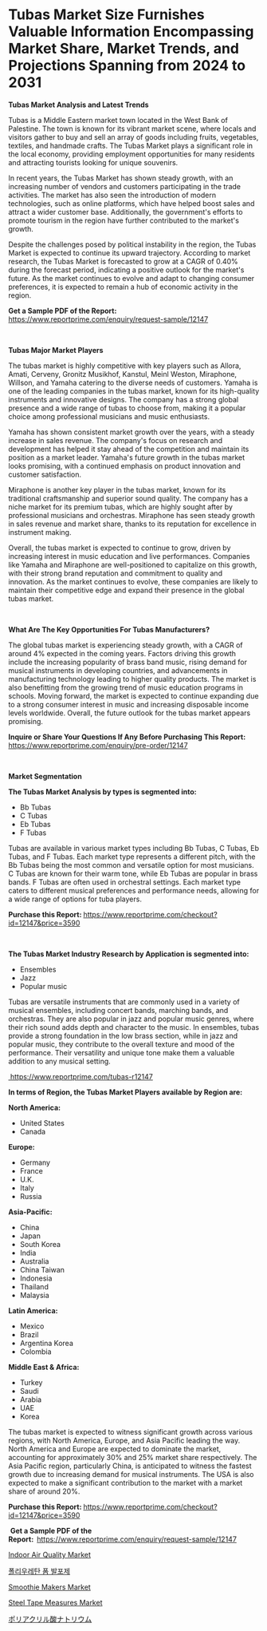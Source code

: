 <p><h1>Tubas Market Size Furnishes Valuable Information Encompassing Market Share, Market Trends, and Projections Spanning from 2024 to 2031</h1></p><p><strong>Tubas Market Analysis and Latest Trends</strong></p>
<p><p>Tubas is a Middle Eastern market town located in the West Bank of Palestine. The town is known for its vibrant market scene, where locals and visitors gather to buy and sell an array of goods including fruits, vegetables, textiles, and handmade crafts. The Tubas Market plays a significant role in the local economy, providing employment opportunities for many residents and attracting tourists looking for unique souvenirs.</p><p>In recent years, the Tubas Market has shown steady growth, with an increasing number of vendors and customers participating in the trade activities. The market has also seen the introduction of modern technologies, such as online platforms, which have helped boost sales and attract a wider customer base. Additionally, the government's efforts to promote tourism in the region have further contributed to the market's growth.</p><p>Despite the challenges posed by political instability in the region, the Tubas Market is expected to continue its upward trajectory. According to market research, the Tubas Market is forecasted to grow at a CAGR of 0.40% during the forecast period, indicating a positive outlook for the market's future. As the market continues to evolve and adapt to changing consumer preferences, it is expected to remain a hub of economic activity in the region.</p></p>
<p><strong>Get a Sample PDF of the Report:&nbsp;</strong> <a href="https://www.reportprime.com/enquiry/request-sample/12147">https://www.reportprime.com/enquiry/request-sample/12147</a></p>
<p>&nbsp;</p>
<p><strong>Tubas Major Market Players</strong></p>
<p><p>The tubas market is highly competitive with key players such as Allora, Amati, Cerveny, Gronitz Musikhof, Kanstul, Meinl Weston, Miraphone, Willson, and Yamaha catering to the diverse needs of customers. Yamaha is one of the leading companies in the tubas market, known for its high-quality instruments and innovative designs. The company has a strong global presence and a wide range of tubas to choose from, making it a popular choice among professional musicians and music enthusiasts.</p><p>Yamaha has shown consistent market growth over the years, with a steady increase in sales revenue. The company's focus on research and development has helped it stay ahead of the competition and maintain its position as a market leader. Yamaha's future growth in the tubas market looks promising, with a continued emphasis on product innovation and customer satisfaction.</p><p>Miraphone is another key player in the tubas market, known for its traditional craftsmanship and superior sound quality. The company has a niche market for its premium tubas, which are highly sought after by professional musicians and orchestras. Miraphone has seen steady growth in sales revenue and market share, thanks to its reputation for excellence in instrument making.</p><p>Overall, the tubas market is expected to continue to grow, driven by increasing interest in music education and live performances. Companies like Yamaha and Miraphone are well-positioned to capitalize on this growth, with their strong brand reputation and commitment to quality and innovation. As the market continues to evolve, these companies are likely to maintain their competitive edge and expand their presence in the global tubas market.</p></p>
<p>&nbsp;</p>
<p><strong>What Are The Key Opportunities For Tubas Manufacturers?</strong></p>
<p><p>The global tubas market is experiencing steady growth, with a CAGR of around 4% expected in the coming years. Factors driving this growth include the increasing popularity of brass band music, rising demand for musical instruments in developing countries, and advancements in manufacturing technology leading to higher quality products. The market is also benefitting from the growing trend of music education programs in schools. Moving forward, the market is expected to continue expanding due to a strong consumer interest in music and increasing disposable income levels worldwide. Overall, the future outlook for the tubas market appears promising.</p></p>
<p><strong>Inquire or Share Your Questions If Any Before Purchasing This Report:</strong> <a href="https://www.reportprime.com/enquiry/pre-order/12147">https://www.reportprime.com/enquiry/pre-order/12147</a></p>
<p>&nbsp;</p>
<p><strong>Market Segmentation</strong></p>
<p><strong>The Tubas Market Analysis by types is segmented into:</strong></p>
<p><ul><li>Bb Tubas</li><li>C Tubas</li><li>Eb Tubas</li><li>F Tubas</li></ul></p>
<p><p>Tubas are available in various market types including Bb Tubas, C Tubas, Eb Tubas, and F Tubas. Each market type represents a different pitch, with the Bb Tubas being the most common and versatile option for most musicians. C Tubas are known for their warm tone, while Eb Tubas are popular in brass bands. F Tubas are often used in orchestral settings. Each market type caters to different musical preferences and performance needs, allowing for a wide range of options for tuba players.</p></p>
<p><strong>Purchase this Report:&nbsp;</strong><a href="https://www.reportprime.com/checkout?id=12147&price=3590">https://www.reportprime.com/checkout?id=12147&price=3590</a></p>
<p>&nbsp;</p>
<p><strong>The Tubas Market Industry Research by Application is segmented into:</strong></p>
<p><ul><li>Ensembles</li><li>Jazz</li><li>Popular music</li></ul></p>
<p><p>Tubas are versatile instruments that are commonly used in a variety of musical ensembles, including concert bands, marching bands, and orchestras. They are also popular in jazz and popular music genres, where their rich sound adds depth and character to the music. In ensembles, tubas provide a strong foundation in the low brass section, while in jazz and popular music, they contribute to the overall texture and mood of the performance. Their versatility and unique tone make them a valuable addition to any musical setting.</p></p>
<p><a href="https://www.reportprime.com/tubas-r12147">&nbsp;https://www.reportprime.com/tubas-r12147</a></p>
<p><strong>In terms of Region, the Tubas Market Players available by Region are:</strong></p>
<p>
    <p> <strong> North America: </strong>
        <ul>
            <li>United States</li>
            <li>Canada</li>
        </ul>
        </p> 
    <p> <strong> Europe: </strong>
        <ul>
            <li>Germany</li>
            <li>France</li>
            <li>U.K.</li>
            <li>Italy</li>
            <li>Russia</li>
        </ul>
        </p> 
    <p> <strong> Asia-Pacific: </strong>
        <ul>
            <li>China</li>
            <li>Japan</li>
            <li>South Korea</li>
            <li>India</li>
            <li>Australia</li>
            <li>China Taiwan</li>
            <li>Indonesia</li>
            <li>Thailand</li>
            <li>Malaysia</li>
        </ul>
        </p> 
    <p> <strong> Latin America: </strong>
        <ul>
            <li>Mexico</li>
            <li>Brazil</li>
            <li>Argentina Korea</li>
            <li>Colombia</li>
        </ul>
        </p> 
    <p> <strong> Middle East & Africa: </strong>
        <ul>
            <li>Turkey</li>
            <li>Saudi</li>
            <li>Arabia</li>
            <li>UAE</li>
            <li>Korea</li>
        </ul>
    </p>
    </p>
<p><p>The tubas market is expected to witness significant growth across various regions, with North America, Europe, and Asia Pacific leading the way. North America and Europe are expected to dominate the market, accounting for approximately 30% and 25% market share respectively. The Asia Pacific region, particularly China, is anticipated to witness the fastest growth due to increasing demand for musical instruments. The USA is also expected to make a significant contribution to the market with a market share of around 20%.</p></p>
<p><strong>Purchase this Report: </strong><a href="https://www.reportprime.com/checkout?id=12147&price=3590">https://www.reportprime.com/checkout?id=12147&price=3590</a></p>
<p>&nbsp;<strong>Get a Sample PDF of the Report:&nbsp;&nbsp;</strong><a href="https://www.reportprime.com/enquiry/request-sample/12147">https://www.reportprime.com/enquiry/request-sample/12147</a></p>
<p><strong></strong></p>
<p><p><a href="https://issuu.com/reportprime-2/docs/indoor-air-quality-market-size-2030.pptx">Indoor Air Quality Market</a></p><p><a href="https://medium.com/@sergioagasta_31871/%ED%8F%B4%EB%A6%AC%EC%9A%B0%EB%A0%88%ED%83%84-%ED%8F%BC-%EB%B0%9C%ED%8F%AC%EC%A0%9C-%EC%82%B0%EC%97%85-%EB%B6%84%EC%84%9D-%EB%B3%B4%EA%B3%A0%EC%84%9C-%EC%9D%91%EC%9A%A9%EB%B6%84%EC%95%BC-%EC%A7%80%EC%97%AD-%EA%B2%BD%EC%9F%81-%EC%A0%84%EB%9E%B5%EB%B3%84-%EC%8B%9C%EC%9E%A5-%EA%B7%9C%EB%AA%A8-%EC%A0%90%EC%9C%A0%EC%9C%A8-%EB%8F%99%ED%96%A5-2024-2031-2bac66bfcc82">폴리우레탄 폼 발포제</a></p><p><a href="https://www.linkedin.com/pulse/global-smoothie-makers-market-focus-application-end-use-industry-vbkne">Smoothie Makers Market</a></p><p><a href="https://github.com/provorikovar/Market-Research-Report-List-5/blob/main/steel-tape-measures-market.md">Steel Tape Measures Market</a></p><p><a href="https://medium.com/@barrymundy88/%E3%82%B0%E3%83%AD%E3%83%BC%E3%83%90%E3%83%AB%E3%83%8A%E3%83%88%E3%83%AA%E3%82%A6%E3%83%A0%E3%83%9D%E3%83%AA%E3%82%A2%E3%82%AF%E3%83%AA%E3%83%AC%E3%83%BC%E3%83%88%E5%B8%82%E5%A0%B4%E3%82%BB%E3%82%AF%E3%82%BF%E3%83%BC-%E7%A8%AE%E9%A1%9E-%E3%82%A2%E3%83%97%E3%83%AA%E3%82%B1%E3%83%BC%E3%82%B7%E3%83%A7%E3%83%B3-%E5%B8%82%E5%A0%B4%E3%83%97%E3%83%AC%E3%83%BC%E3%83%A4%E3%83%BC%E3%81%AE%E6%88%A6%E7%95%A5-%E5%9C%B0%E5%9F%9F%E5%88%A5%E6%88%90%E9%95%B7%E3%81%AE%E6%B4%9E%E5%AF%9F-%E3%81%8A%E3%82%88%E3%81%B3%E5%B0%86%E6%9D%A5%E3%81%AE%E4%BA%88%E6%B8%AC-2024%E5%B9%B4-2031%E5%B9%B4-43a4484f3cd3">ポリアクリル酸ナトリウム</a></p></p>